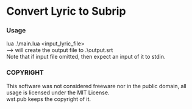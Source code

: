 # **Convert Lyric to Subrip**

### Usage
lua .\main.lua <input_lyric_file>  
  --> will create the output file to .\output.srt  
Note that if input file omitted, then expect an input of it to stdin.

### COPYRIGHT  
This software was not considered freeware nor in the public domain, all usage is licensed under the MIT License.  
wst.pub keeps the copyright of it.
